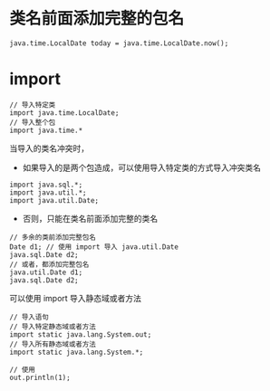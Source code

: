 # 类名前面添加完整的包名

```
java.time.LocalDate today = java.time.LocalDate.now();
```

# import

```
// 导入特定类
import java.time.LocalDate;
// 导入整个包
import java.time.*
```

当导入的类名冲突时，

- 如果导入的是两个包造成，可以使用导入特定类的方式导入冲突类名

```
import java.sql.*;
import java.util.*;
import java.util.Date;
```

- 否则，只能在类名前面添加完整的类名

```
// 多余的类前添加完整包名
Date d1; // 使用 import 导入 java.util.Date
java.sql.Date d2;
// 或者，都添加完整包名
java.util.Date d1;
java.sql.Date d2;
```

可以使用 import 导入静态域或者方法

```
// 导入语句
// 导入特定静态域或者方法
import static java.lang.System.out;
// 导入所有静态域或者方法
import static java.lang.System.*;

// 使用
out.println(1);
```
